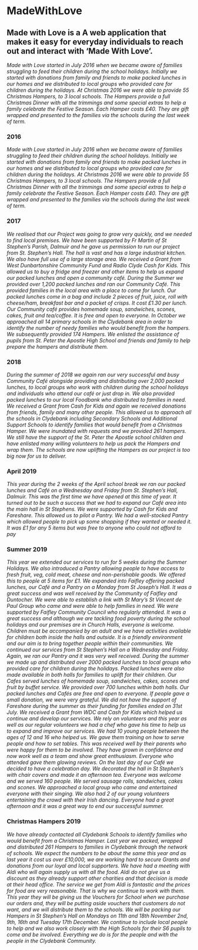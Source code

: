 # MadeWithLove
## Made with Love is a A web application that makes it easy for everyday individuals to reach out and interact with ‘Made With Love’.

*Made with Love started in July 2016 when we became aware of families struggling to
feed their children during the school holidays.
Initially we started with donations from family and friends to make packed lunches in
our homes and we distributed to local groups who provided care for children during
the holidays.
At Christmas 2016 we were able to provide 55 Christmas Hampers, to 3 local
schools. The Hampers provide a full Christmas Dinner with all the trimmings and
some special extras to help a family celebrate the Festive Season. Each Hamper
costs £40. They are gift wrapped and presented to the families via the schools during
the last week of term.*

### 2016
*Made with Love started in July 2016 when we became aware of families struggling to
feed their children during the school holidays.
Initially we started with donations from family and friends to make packed lunches in
our homes and we distributed to local groups who provided care for children during
the holidays.
At Christmas 2016 we were able to provide 55 Christmas Hampers, to 3 local
schools. The Hampers provide a full Christmas Dinner with all the trimmings and
some special extras to help a family celebrate the Festive Season. Each Hamper
costs £40. They are gift wrapped and presented to the families via the schools during
the last week of term.*

### 2017
*We realised that our Project was going to grow very quickly, and we needed to find
local premises.
We have been supported by Fr Martin of St Stephen’s Parish, Dalmuir and he gave
us permission to run our project from St. Stephen’s Hall. The hall is vast and has a
large industrial kitchen. We also have full use of a large storage area.
We received a Grant from West Dunbartonshire Community Fund and Radio Clyde
Cash for Kids. This allowed us to buy a fridge and freezer and other items to help us
expand our packed lunches and open a community café.
During the Summer we provided over 1,200 packed lunches and ran our Community
Café. This provided families in the local area with a place to come for lunch.
Our packed lunches come in a bag and include 2 pieces of fruit, juice, roll with
cheese/ham, breakfast bar and a packet of crisps. It cost £1.30 per lunch.
Our Community café provides homemade soup, sandwiches, scones, cakes, fruit
and tea/coffee. It is free and open to everyone.
In October we approached all 14 primary schools in the Clydebank area in order to
identify the number of needy families who would benefit from the hampers. We
subsequently provided 174 Hampers.
We enlisted the assistance of pupils from St. Peter the Apostle High School and
friends and family to help prepare the hampers and distribute them.*

### 2018
*During the summer of 2018 we again ran our very successful and busy Community
Café alongside providing and distributing over 2,000 packed lunches, to local groups
who work with children during the school holidays and individuals who attend our
café or just drop in. We also provided packed lunches to our local Foodbank who
distributed to families in need.
We received a Grant from Cash for Kids and again we received donations from
friends, family and many other people. This allowed us to approach all the schools in
Clydebank including Secondary Schools and Additional Support Schools to identify
families that would benefit from a Christmas Hamper. We were inundated with
requests and we provided 261 hampers.
We still have the support of the St. Peter the Apostle school children and have
enlisted many willing volunteers to help us pack the Hampers and wrap them. The
schools are now uplifting the Hampers as our project is too big now for us to deliver.*

### April 2019
*This year during the 2 weeks of the April school break we ran our packed lunches
and Café on a Wednesday and Friday from St. Stephen’s Hall, Dalmuir. This was
the first time we have opened at this time of year. It turned out to be such a success
that we had to expand our Café area into the main hall in St Stephens.
We were supported by Cash for Kids and Fareshare.
This allowed us to pilot a Pantry. We had a well-stocked Pantry which allowed
people to pick up some shopping if they wanted or needed it. It was £1 for any 5
items but was free to anyone who could not afford to pay*

### Summer 2019
*This year we extended our services to run for 5 weeks during the Summer Holidays.
We also introduced a Pantry allowing people to have access to fresh fruit, veg, cold
meat, cheese and non-perishable goods. We offered this to people at 5 items for £1.
We expanded into Faifley offering packed lunches, our Café and a Pantry on a
Monday from St Joseph’s Hall.
It was a great success and was well received by the Community of Faifley and
Duntocher.
We were able to establish a link with St Mary’s St Vincent de Paul Group who came
and were able to help families in need.
We were supported by Faifley Community Council who regularly attended.
It was a great success and although we are tackling food poverty during the school
holidays and our premises are in Church Halls, everyone is welcome. Children must
be accompanied by an adult and we have activities available for children both inside
the halls and outside. It is a friendly environment and our aim is to bring together
people within their communities.
We continued our services from St Stephen’s Hall on a Wednesday and Friday.
Again, we ran our Pantry and it was very well received.
During the summer we made up and distributed over 2000 packed lunches to local
groups who provided care for children during the holidays. Packed lunches were
also made available in both halls for families to uplift for their children.
Our Cafes served lunches of homemade soup, sandwiches, cakes, scones and fruit
by buffet service. We provided over 700 lunches within both halls.
Our packed lunches and Cafés are free and open to everyone. If people gave a
small donation, we were very grateful.
We did not have the support of Fareshare during the summer as their funding for
families ended on 31st July.
We received a Grant from WDC and Cash for Kids which helped us continue and
develop our services.
We rely on volunteers and this year as well as our regular volunteers we had a chef
who gave his time to help us to expand and improve our services.
We had 10 young people between the ages of 12 and 16 who helped us. We gave
them training on how to serve people and how to set tables. This was received well
by their parents who were happy for them to be involved. They have grown in
confidence and now work well as a team and show great enthusiasm. Everyone
who attended gave them glowing reviews.
On the last day of our Café we decided to
have a celebration day.
We decorated the hall in St Stephen’s with
chair covers and made it an afternoon tea.
Everyone was welcome and we served 160
people. We served sausage rolls,
sandwiches, cakes and scones. We
approached a local group who came and
entertained everyone with their singing. We
also had 2 of our young volunteers
entertaining the crowd with their Irish dancing. Everyone had a great afternoon and
it was a great way to end our successful summer.*

### Christmas Hampers 2019
*We have already contacted all Clydebank Schools to identify families who would
benefit from a Christmas Hamper.
Last year we packed, wrapped and distributed 261 Hampers to families in Clydebank
through the network of schools.
We expect the numbers to be about the same this year and as last year it cost us
over £10,000, we are working hard to secure Grants and donations from our loyal
and local supporters.
We have had a meeting with Aldi who will again supply us with all the food. Aldi do
not give us a discount as they already support other charities and that decision is
made at their head office.
The service we get from Aldi is fantastic and the prices for food are very reasonable.
That is why we continue to work with them.
This year they will be giving us the Vouchers for School when we purchase our
orders and, they will be putting aside vouchers that customers do not want, and we
will distribute them to the schools.
We will be packing our Hampers in St Stephen’s Hall on Mondays on 11th and 18th
November 2nd, 9th, 16th and Tuesday 17th December.
We continue to include local people to help and we also work closely with the High
Schools for their S6 pupils to come and be involved.
Everything we do is for the people and with the people in the Clydebank Community.*
